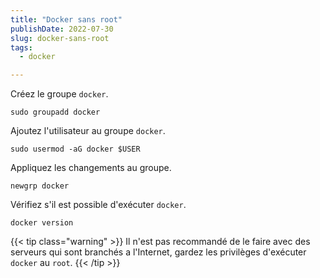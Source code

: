 ```yaml
---
title: "Docker sans root"
publishDate: 2022-07-30
slug: docker-sans-root
tags:
  - docker

---
```


Créez le groupe `docker`.

```console
sudo groupadd docker
```

Ajoutez l'utilisateur au groupe `docker`.

```console
sudo usermod -aG docker $USER
```

Appliquez les changements au groupe.

```console
newgrp docker
```

Vérifiez s'il est possible d'exécuter `docker`.

```console
docker version
```

{{< tip class="warning" >}}
Il n'est pas recommandé de le faire avec des serveurs qui sont branchés a l'Internet, gardez les privilèges d'exécuter `docker` au `root`.
{{< /tip >}}
